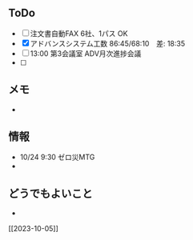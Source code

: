 ## ToDo
- [ ] 注文書自動FAX 6社、1パス OK
- [x] アドバンスシステム工数 86:45/68:10　差: 18:35
- [ ] 13:00 第3会議室 ADV月次進捗会議
- [ ] 


## メモ
- 


## 情報
- 10/24 9:30 ゼロ災MTG
- 


## どうでもよいこと
- 


[[2023-10-05]]


